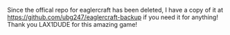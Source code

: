 Since the offical repo for eaglercraft has been deleted, I have a copy of it at https://github.com/ubg247/eaglercraft-backup if you need it for anything! Thank you LAX1DUDE for this amazing game!